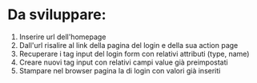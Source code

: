 <h1>Da sviluppare:</h1>

<ol>
<li>Inserire url dell'homepage</li>
<li>Dall'url risalire al link della pagina del login e della sua action page</li>
<li>Recuperare i tag input del login form con relativi attributi (type, name)</li>
<li>Creare nuovi tag input con relativi campi value già preimpostati</li>
<li>Stampare nel browser pagina la di login con valori già inseriti</li>
</ol>
